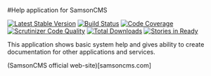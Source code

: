 #Help application for SamsonCMS

[![Latest Stable Version](https://poser.pugx.org/samsoncms/help/v/stable.svg)](https://packagist.org/packages/samsoncms/help)
[![Build Status](https://scrutinizer-ci.com/g/samsoncms/help/badges/build.png?b=master)](https://scrutinizer-ci.com/g/samsoncms/help/build-status/master)
[![Code Coverage](https://scrutinizer-ci.com/g/samsoncms/help/badges/coverage.png?b=master)](https://scrutinizer-ci.com/g/samsoncms/help/?branch=master)
[![Scrutinizer Code Quality](https://scrutinizer-ci.com/g/samsoncms/help/badges/quality-score.png?b=master)](https://scrutinizer-ci.com/g/samsoncms/help/?branch=master) 
[![Total Downloads](https://poser.pugx.org/samsoncms/help/downloads.svg)](https://packagist.org/packages/samsoncms/help)
[![Stories in Ready](https://badge.waffle.io/samsoncms/help.png?label=ready&title=Ready)](https://waffle.io/samsoncms/help)


This application shows basic system help and gives ability
to create documentation for other applications and services.

(SamsonCMS official web-site)[samsoncms.com]